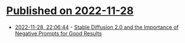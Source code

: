 # [Published on 2022-11-28](index.md)

* [2022-11-28, 22:06:44](https://news.ycombinator.com/item?id=33780543) - [Stable Diffusion 2.0 and the Importance of Negative Prompts for Good Results](https://minimaxir.com/2022/11/stable-diffusion-negative-prompt/)
